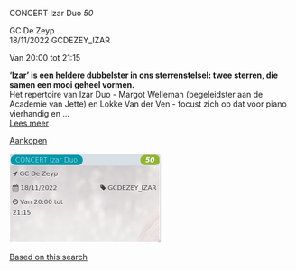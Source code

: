 CONCERT Izar Duo *50*

GC De Zeyp  
18/11/2022 GCDEZEY\_IZAR  

Van 20:00 tot 21:15

  

  

**‘Izar’ is een heldere dubbelster in ons sterrenstelsel: twee sterren, die samen een mooi geheel vormen.**  
Het repertoire van Izar Duo - Margot Welleman (begeleidster aan de Academie van Jette) en Lokke Van der Ven - focust zich op dat voor piano vierhandig en ...  
[Lees meer](https://tickets.vgc.be/activity/subscribe/GCDEZEY_IZAR)

[Aankopen](https://tickets.vgc.be/ticketingActivity/subscribe/GCDEZEY_IZAR)

![](80226.png)

[Based on this search](https://tickets.vgc.be/activity/index?&vrijeplaatsen=1&Age%5B%5D=4%2C6&entity=276)